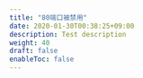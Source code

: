 ```yaml
---
title: "80端口被禁用"
date: 2020-01-30T00:38:25+09:00
description: Test description
weight: 40
draft: false
enableToc: false
---
```


